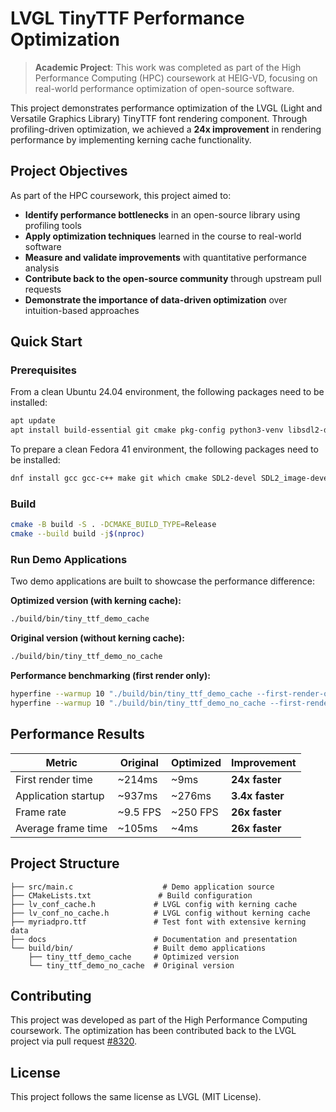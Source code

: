 # LVGL TinyTTF Performance Optimization

> **Academic Project**: This work was completed as part of the High Performance Computing (HPC) coursework at HEIG-VD, focusing on real-world performance optimization of open-source software.

This project demonstrates performance optimization of the LVGL (Light and Versatile Graphics Library) TinyTTF font rendering component. Through profiling-driven optimization, we achieved a **24x improvement** in rendering performance by implementing kerning cache functionality.

## Project Objectives

As part of the HPC coursework, this project aimed to:

- **Identify performance bottlenecks** in an open-source library using profiling tools
- **Apply optimization techniques** learned in the course to real-world software
- **Measure and validate improvements** with quantitative performance analysis
- **Contribute back to the open-source community** through upstream pull requests
- **Demonstrate the importance of data-driven optimization** over intuition-based approaches

## Quick Start

### Prerequisites

From a clean Ubuntu 24.04 environment, the following packages need to be installed:

```bash
apt update
apt install build-essential git cmake pkg-config python3-venv libsdl2-dev libsdl2-image-dev
```

To prepare a clean Fedora 41 environment, the following packages need to be installed:

```bash
dnf install gcc gcc-c++ make git which cmake SDL2-devel SDL2_image-devel python3-virtualenv
```

### Build

```bash
cmake -B build -S . -DCMAKE_BUILD_TYPE=Release
cmake --build build -j$(nproc)
```

### Run Demo Applications

Two demo applications are built to showcase the performance difference:

**Optimized version (with kerning cache):**

```bash
./build/bin/tiny_ttf_demo_cache
```

**Original version (without kerning cache):**

```bash
./build/bin/tiny_ttf_demo_no_cache
```

**Performance benchmarking (first render only):**

```bash
hyperfine --warmup 10 "./build/bin/tiny_ttf_demo_cache --first-render-only"
hyperfine --warmup 10 "./build/bin/tiny_ttf_demo_no_cache --first-render-only"
```

## Performance Results

| Metric              | Original | Optimized | Improvement     |
| ------------------- | -------- | --------- | --------------- |
| First render time   | ~214ms   | ~9ms      | **24x faster**  |
| Application startup | ~937ms   | ~276ms    | **3.4x faster** |
| Frame rate          | ~9.5 FPS | ~250 FPS  | **26x faster**  |
| Average frame time  | ~105ms   | ~4ms      | **26x faster**  |

## Project Structure

```
├── src/main.c                    # Demo application source
├── CMakeLists.txt               # Build configuration
├── lv_conf_cache.h             # LVGL config with kerning cache
├── lv_conf_no_cache.h          # LVGL config without kerning cache
├── myriadpro.ttf               # Test font with extensive kerning data
├── docs                        # Documentation and presentation
└── build/bin/                  # Built demo applications
    ├── tiny_ttf_demo_cache     # Optimized version
    └── tiny_ttf_demo_no_cache  # Original version
```

## Contributing

This project was developed as part of the High Performance Computing coursework. The optimization has been contributed back to the LVGL project via pull request [#8320](https://github.com/lvgl/lvgl/pull/8320).

## License

This project follows the same license as LVGL (MIT License).
